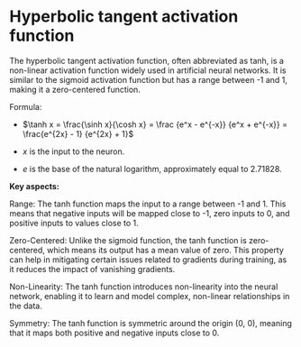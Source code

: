 # Hyperbolic tangent activation function

The hyperbolic tangent activation function, often abbreviated as tanh, is a non-linear activation function widely used in artificial neural networks. It is similar to the sigmoid activation function but has a range between -1 and 1, making it a zero-centered function.

Formula:

* $\tanh x = \frac{\sinh x}{\cosh x} = \frac {e^x - e^{-x}} {e^x + e^{-x}}
= \frac{e^{2x} - 1} {e^{2x} + 1}$

* $x$ is the input to the neuron.

* $e$ is the base of the natural logarithm, approximately equal to 2.71828.

**Key aspects:**

Range: The tanh function maps the input to a range between -1 and 1. This means that negative inputs will be mapped close to -1, zero inputs to 0, and positive inputs to values close to 1.

Zero-Centered: Unlike the sigmoid function, the tanh function is zero-centered, which means its output has a mean value of zero. This property can help in mitigating certain issues related to gradients during training, as it reduces the impact of vanishing gradients.

Non-Linearity: The tanh function introduces non-linearity into the neural network, enabling it to learn and model complex, non-linear relationships in the data.

Symmetry: The tanh function is symmetric around the origin (0, 0), meaning that it maps both positive and negative inputs close to 0.
